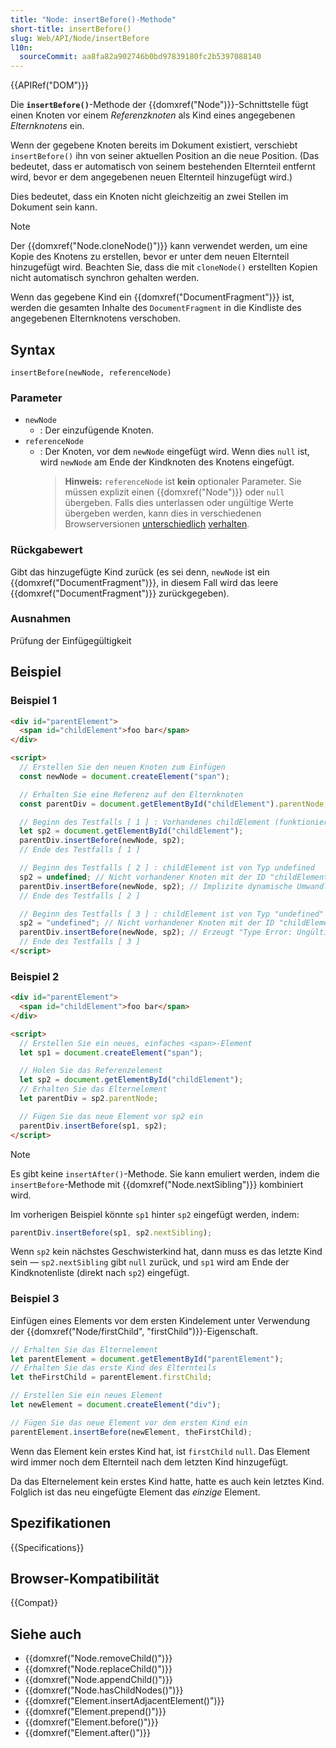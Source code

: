 ```yaml
---
title: "Node: insertBefore()-Methode"
short-title: insertBefore()
slug: Web/API/Node/insertBefore
l10n:
  sourceCommit: aa8fa82a902746b0bd97839180fc2b5397088140
---
```


{{APIRef("DOM")}}

Die **`insertBefore()`**-Methode der {{domxref("Node")}}-Schnittstelle
fügt einen Knoten vor einem _Referenzknoten_ als Kind eines angegebenen _Elternknotens_ ein.

Wenn der gegebene Knoten bereits im Dokument existiert,
verschiebt `insertBefore()` ihn von seiner aktuellen Position an die neue Position.
(Das bedeutet, dass er automatisch von seinem bestehenden Elternteil entfernt wird,
bevor er dem angegebenen neuen Elternteil hinzugefügt wird.)

Dies bedeutet, dass ein Knoten nicht gleichzeitig an zwei Stellen im Dokument sein kann.

> [!NOTE]
> Der {{domxref("Node.cloneNode()")}} kann verwendet werden, um eine Kopie
> des Knotens zu erstellen, bevor er unter dem neuen Elternteil hinzugefügt wird. Beachten Sie, dass die mit
> `cloneNode()` erstellten Kopien nicht automatisch synchron gehalten werden.

Wenn das gegebene Kind ein {{domxref("DocumentFragment")}} ist, werden die gesamten Inhalte des
`DocumentFragment` in die Kindliste des angegebenen Elternknotens verschoben.

## Syntax

```js-nolint
insertBefore(newNode, referenceNode)
```

### Parameter

- `newNode`
  - : Der einzufügende Knoten.
- `referenceNode`
  - : Der Knoten, vor dem `newNode` eingefügt wird. Wenn dies
    `null` ist, wird `newNode` am Ende der
    Kindknoten des Knotens eingefügt.
    > **Hinweis:** `referenceNode` ist **kein** optionaler Parameter.
    > Sie müssen explizit einen {{domxref("Node")}} oder `null` übergeben.
    > Falls dies unterlassen oder ungültige Werte übergeben werden, kann dies in verschiedenen Browserversionen [unterschiedlich](https://crbug.com/419780) [verhalten](https://bugzil.la/119489).

### Rückgabewert

Gibt das hinzugefügte Kind zurück (es sei denn, `newNode` ist ein {{domxref("DocumentFragment")}},
in diesem Fall wird das leere {{domxref("DocumentFragment")}} zurückgegeben).

### Ausnahmen

Prüfung der Einfügegültigkeit

## Beispiel

### Beispiel 1

```html
<div id="parentElement">
  <span id="childElement">foo bar</span>
</div>

<script>
  // Erstellen Sie den neuen Knoten zum Einfügen
  const newNode = document.createElement("span");

  // Erhalten Sie eine Referenz auf den Elternknoten
  const parentDiv = document.getElementById("childElement").parentNode;

  // Beginn des Testfalls [ 1 ] : Vorhandenes childElement (funktioniert alles korrekt)
  let sp2 = document.getElementById("childElement");
  parentDiv.insertBefore(newNode, sp2);
  // Ende des Testfalls [ 1 ]

  // Beginn des Testfalls [ 2 ] : childElement ist von Typ undefined
  sp2 = undefined; // Nicht vorhandener Knoten mit der ID "childElement"
  parentDiv.insertBefore(newNode, sp2); // Implizite dynamische Umwandlung in Typ Node
  // Ende des Testfalls [ 2 ]

  // Beginn des Testfalls [ 3 ] : childElement ist von Typ "undefined" (String)
  sp2 = "undefined"; // Nicht vorhandener Knoten mit der ID "childElement"
  parentDiv.insertBefore(newNode, sp2); // Erzeugt "Type Error: Ungültiges Argument"
  // Ende des Testfalls [ 3 ]
</script>
```

### Beispiel 2

```html
<div id="parentElement">
  <span id="childElement">foo bar</span>
</div>

<script>
  // Erstellen Sie ein neues, einfaches <span>-Element
  let sp1 = document.createElement("span");

  // Holen Sie das Referenzelement
  let sp2 = document.getElementById("childElement");
  // Erhalten Sie das Elternelement
  let parentDiv = sp2.parentNode;

  // Fügen Sie das neue Element vor sp2 ein
  parentDiv.insertBefore(sp1, sp2);
</script>
```

> [!NOTE]
> Es gibt keine `insertAfter()`-Methode.
> Sie kann emuliert werden, indem die `insertBefore`-Methode
> mit {{domxref("Node.nextSibling")}} kombiniert wird.
>
> Im vorherigen Beispiel könnte `sp1` hinter `sp2` eingefügt werden, indem:
>
> ```js
> parentDiv.insertBefore(sp1, sp2.nextSibling);
> ```
>
> Wenn `sp2` kein nächstes Geschwisterkind hat, dann muss es das letzte Kind sein —
> `sp2.nextSibling` gibt `null` zurück, und `sp1` wird am
> Ende der Kindknotenliste (direkt nach `sp2`) eingefügt.

### Beispiel 3

Einfügen eines Elements vor dem ersten Kindelement unter Verwendung der
{{domxref("Node/firstChild", "firstChild")}}-Eigenschaft.

```js
// Erhalten Sie das Elternelement
let parentElement = document.getElementById("parentElement");
// Erhalten Sie das erste Kind des Elternteils
let theFirstChild = parentElement.firstChild;

// Erstellen Sie ein neues Element
let newElement = document.createElement("div");

// Fügen Sie das neue Element vor dem ersten Kind ein
parentElement.insertBefore(newElement, theFirstChild);
```

Wenn das Element kein erstes Kind hat, ist `firstChild` `null`. Das Element wird immer noch dem Elternteil nach dem letzten Kind hinzugefügt.

Da das Elternelement kein erstes Kind hatte, hatte es auch kein letztes Kind.
Folglich ist das neu eingefügte Element das _einzige_ Element.

## Spezifikationen

{{Specifications}}

## Browser-Kompatibilität

{{Compat}}

## Siehe auch

- {{domxref("Node.removeChild()")}}
- {{domxref("Node.replaceChild()")}}
- {{domxref("Node.appendChild()")}}
- {{domxref("Node.hasChildNodes()")}}
- {{domxref("Element.insertAdjacentElement()")}}
- {{domxref("Element.prepend()")}}
- {{domxref("Element.before()")}}
- {{domxref("Element.after()")}}
